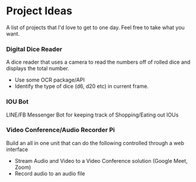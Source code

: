 # Project Ideas

A list of projects that I'd love to get to one day. Feel free to take what you want.

### Digital Dice Reader

A dice reader that uses a camera to read the numbers off of rolled dice and displays the total number.

- Use some OCR package/API
- Identify the type of dice (d6, d20 etc) in current frame. 

### IOU Bot

LINE/FB Messenger Bot for keeping track of Shopping/Eating out IOUs

### Video Conference/Audio Recorder Pi

Build an all in one unit that can do the following controlled through a web interface

- Stream Audio and Video to a Video Conference solution (Google Meet, Zoom)
- Record audio to an audio file
